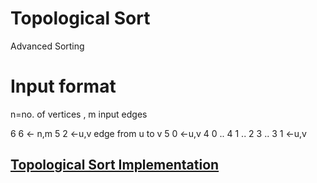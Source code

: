 # Topological Sort
Advanced Sorting

# Input format
n=no. of vertices , m input edges

6 6  <- n,m
5 2  <-u,v edge from u to v
5 0  <-u,v
4 0   ..
4 1   .. 
2 3   .. 
3 1   <-u,v 


## [Topological Sort Implementation](TopologicalSort.cpp)
